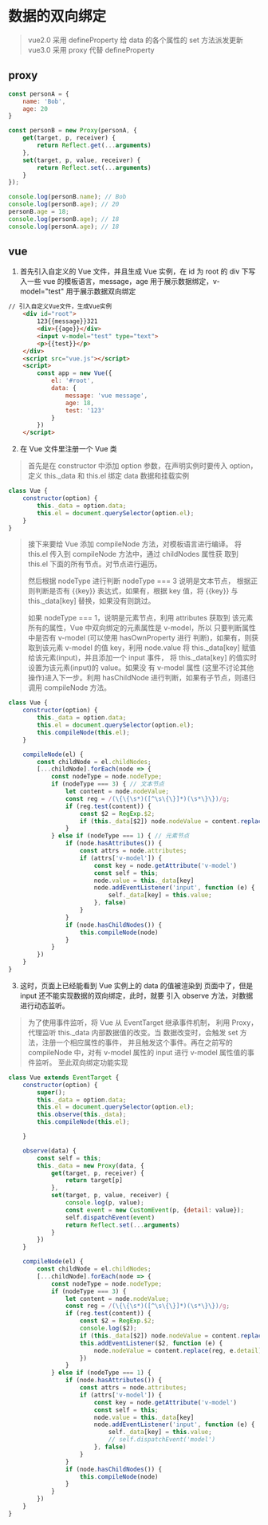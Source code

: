 # 数据的双向绑定
> vue2.0 采用 defineProperty 给 data 的各个属性的 set 方法派发更新
> vue3.0 采用 proxy 代替 defineProperty

## proxy
```javascript
const personA = {
    name: 'Bob',
    age: 20
}

const personB = new Proxy(personA, {
    get(target, p, receiver) {
        return Reflect.get(...arguments)
    },
    set(target, p, value, receiver) {
        return Reflect.set(...arguments)
    }
});

console.log(personB.name); // Bob
console.log(personB.age); // 20
personB.age = 18;
console.log(personB.age); // 18
console.log(personA.age); // 18

```
## vue
1. 首先引入自定义的 Vue 文件，并且生成 Vue 实例，在 id 为 root 的 div 下写入一些 vue 的模板语言，message，age 用于展示数据绑定，v-model="test" 用于展示数据双向绑定
```html
// 引入自定义Vue文件，生成Vue实例
    <div id="root">
        123{{message}}321
        <div>{{age}}</div>
        <input v-model="test" type="text">
        <p>{{test}}</p>
    </div>
    <script src="vue.js"></script>
    <script>
        const app = new Vue({
            el: '#root',
            data: {
                message: 'vue message',
                age: 18,
                test: '123'
            }
        })
    </script>
```
2. 在 Vue 文件里注册一个 Vue 类
> 首先是在 constructor 中添加 option 参数，在声明实例时要传入 option，定义 this._data 和 this.el 绑定 data 数据和挂载实例
```javascript
class Vue {
    constructor(option) {
        this._data = option.data;
        this.el = document.querySelector(option.el);
    }
}
```
> 接下来要给 Vue 添加 compileNode 方法，对模板语言进行编译。
> 将 this.el 传入到 compileNode 方法中，通过 childNodes 属性获
> 取到 this.el 下面的所有节点。对节点进行遍历。
>
> 然后根据 nodeType 进行判断 nodeType === 3 说明是文本节点，
> 根据正则判断是否有 {{key}} 表达式，如果有，根据 key 值，将
> {{key}} 与 this._data[key] 替换，如果没有则跳过。
>
> 如果 nodeType === 1，说明是元素节点，利用 attributes 获取到
> 该元素所有的属性，Vue 中双向绑定的元素属性是 v-model，所以
> 只要判断属性中是否有 v-model (可以使用 hasOwnProperty 进行
> 判断)，如果有，则获取到该元素 v-model 的值 key，利用 node.value
> 将 this._data[key] 赋值给该元素(input)，并且添加一个 input 事件，
> 将 this._data[key] 的值实时设置为该元素(input)的 value。如果没
> 有 v-model 属性 (这里不讨论其他操作)进入下一步。利用
> hasChildNode 进行判断，如果有子节点，则递归调用 
> compileNode 方法。
```javascript
class Vue {
    constructor(option) {
        this._data = option.data;
        this.el = document.querySelector(option.el);
        this.compileNode(this.el);
    }

    compileNode(el) {
        const childNode = el.childNodes;
        [...childNode].forEach(node => {
            const nodeType = node.nodeType;
            if (nodeType === 3) { // 文本节点
                let content = node.nodeValue;
                const reg = /(\{\{\s*)([^\s\{\}]*)(\s*\}\})/g;
                if (reg.test(content)) {
                    const $2 = RegExp.$2;
                    if (this._data[$2]) node.nodeValue = content.replace(reg, this._data[$2]);
                }
            } else if (nodeType === 1) { // 元素节点
                if (node.hasAttributes()) {
                    const attrs = node.attributes;
                    if (attrs['v-model']) {
                        const key = node.getAttribute('v-model')
                        const self = this;
                        node.value = this._data[key]
                        node.addEventListener('input', function (e) {
                            self._data[key] = this.value;
                        }, false)
                    }
                }
                if (node.hasChildNodes()) {
                    this.compileNode(node)
                }
            }
        })
    }
}
```
3. 这时，页面上已经能看到 Vue 实例上的 data 的值被渲染到
页面中了，但是 input 还不能实现数据的双向绑定，此时，就要
引入 observe 方法，对数据进行动态监听。
> 为了使用事件监听，将 Vue 从 EventTarget 继承事件机制，
> 利用 Proxy， 代理监听 this._data 内部数据值的改变。当
> 数据改变时，会触发 set 方法，注册一个相应属性的事件，
> 并且触发这个事件。再在之前写的 compileNode 中，对有
> v-model 属性的 input 进行 v-model 属性值的事件监听。
> 至此双向绑定功能实现

```javascript
class Vue extends EventTarget {
    constructor(option) {
        super();
        this._data = option.data;
        this.el = document.querySelector(option.el);
        this.observe(this._data);
        this.compileNode(this.el);

    }

    observe(data) {
        const self = this;
        this._data = new Proxy(data, {
            get(target, p, receiver) {
                return target[p]
            },
            set(target, p, value, receiver) {
                console.log(p, value);
                const event = new CustomEvent(p, {detail: value});
                self.dispatchEvent(event)
                return Reflect.set(...arguments)
            }
        })
    }

    compileNode(el) {
        const childNode = el.childNodes;
        [...childNode].forEach(node => {
            const nodeType = node.nodeType;
            if (nodeType === 3) {
                let content = node.nodeValue;
                const reg = /(\{\{\s*)([^\s\{\}]*)(\s*\}\})/g;
                if (reg.test(content)) {
                    const $2 = RegExp.$2;
                    console.log($2);
                    if (this._data[$2]) node.nodeValue = content.replace(reg, this._data[$2]);
                    this.addEventListener($2, function (e) {
                        node.nodeValue = content.replace(reg, e.detail)
                    })
                }
            } else if (nodeType === 1) {
                if (node.hasAttributes()) {
                    const attrs = node.attributes;
                    if (attrs['v-model']) {
                        const key = node.getAttribute('v-model')
                        const self = this;
                        node.value = this._data[key]
                        node.addEventListener('input', function (e) {
                            self._data[key] = this.value;
                            // self.dispatchEvent('model')
                        }, false)
                    }
                }
                if (node.hasChildNodes()) {
                    this.compileNode(node)
                }
            }
        })
    }
}
```